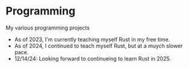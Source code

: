 # Programming
My various programming projects

* As of 2023, I'm currently teaching myself Rust in my free time.
* As of 2024, I continued to teach myself Rust, but at a muych slower pace.
* 12/14/24: Looking forward to continueing to learn Rust in 2025.

